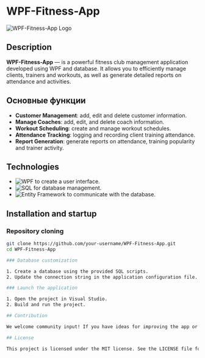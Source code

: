 # WPF-Fitness-App

![WPF-Fitness-App Logo](https://e7.pngegg.com/pngimages/875/386/png-clipart-running-computer-icons-stickman-running-s-angle-physical-fitness.png)

## Description

**WPF-Fitness-App** — is a powerful fitness club management application developed using WPF and database. It allows you to efficiently manage clients, trainers and workouts, as well as generate detailed reports on attendance and activities.

## Основные функции

- **Customer Management**: add, edit and delete customer information.
- **Manage Coaches**: add, edit, and delete coach information.
- **Workout Scheduling**: create and manage workout schedules.
- **Attendance Tracking**: logging and recording client training attendance.
- **Report Generation**: generate reports on attendance, training popularity and trainer activity.

## Technologies

- ![WPF](https://img.shields.io/badge/-WPF-blue) to create a user interface.
- ![SQL](https://img.shields.io/badge/-SQL-lightgrey) for database management.
- ![Entity Framework](https://img.shields.io/badge/-Entity%20Framework-green) to communicate with the database.

## Installation and startup

### Repository cloning

```bash
git clone https://github.com/your-username/WPF-Fitness-App.git
cd WPF-Fitness-App

### Database customization

1. Create a database using the provided SQL scripts.
2. Update the connection string in the application configuration file.

### Launch the application

1. Open the project in Visual Studio.
2. Build and run the project.

## Contribution

We welcome community input! If you have ideas for improving the app or have found a bug, please create an issue or submit a pull request.

## License

This project is licensed under the MIT license. See the LICENSE file for details.
